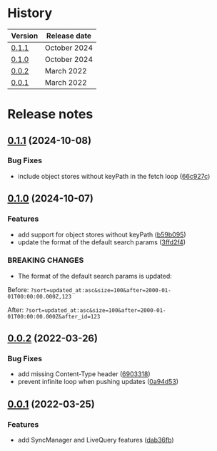 # History

| Version                  | Release date |
|--------------------------|--------------|
| [0.1.1](#011-2024-10-08) | October 2024 |
| [0.1.0](#010-2024-10-07) | October 2024 |
| [0.0.2](#002-2022-03-26) | March 2022   |
| [0.0.1](#001-2022-03-25) | March 2022   |

# Release notes

## [0.1.1](https://github.com/darrachequesne/synceddb/compare/0.1.0...0.1.1) (2024-10-08)


### Bug Fixes

* include object stores without keyPath in the fetch loop ([66c927c](https://github.com/darrachequesne/synceddb/commit/66c927c442261f7b74106fd9520f22f1c0b279be))



## [0.1.0](https://github.com/darrachequesne/synceddb/compare/0.0.2...0.1.0) (2024-10-07)


### Features

* add support for object stores without keyPath ([b59b095](https://github.com/darrachequesne/synceddb/commit/b59b095326d7b71a86ce73f961cdac5b32db59d1))
* update the format of the default search params ([3ffd2f4](https://github.com/darrachequesne/synceddb/commit/3ffd2f4c441b7e44d2319e61b506e8dbb1664793))


### BREAKING CHANGES

* The format of the default search params is updated:

Before: `?sort=updated_at:asc&size=100&after=2000-01-01T00:00:00.000Z,123`

After: `?sort=updated_at:asc&size=100&after=2000-01-01T00:00:00.000Z&after_id=123`



## [0.0.2](https://github.com/darrachequesne/synceddb/compare/0.0.1...0.0.2) (2022-03-26)


### Bug Fixes

* add missing Content-Type header ([6903318](https://github.com/darrachequesne/synceddb/commit/69033182d28a7948cf184f15aab999cd3f14020a))
* prevent infinite loop when pushing updates ([0a94d53](https://github.com/darrachequesne/synceddb/commit/0a94d53212a512873518efa52a46978eada75da5))



## [0.0.1](https://github.com/darrachequesne/synceddb/releases/tag/0.0.1) (2022-03-25)


### Features

* add SyncManager and LiveQuery features ([dab36fb](https://github.com/darrachequesne/idb/commit/dab36fb1000bc40d70988d5292f434601fa9fff0))
